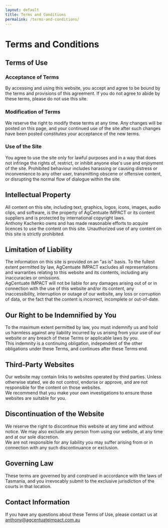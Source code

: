```yaml
---
layout: default
title: Terms and Conditions
permalink: /terms-and-conditions/
---
```


# Terms and Conditions

## Terms of Use

### Acceptance of Terms
By accessing and using this website, you accept and agree to be bound by the terms and provisions of this agreement. If you do not agree to abide by these terms, please do not use this site.

### Modification of Terms
We reserve the right to modify these terms at any time. Any changes will be posted on this page, and your continued use of the site after such changes have been posted constitutes your acceptance of the new terms.

### Use of the Site
You agree to use the site only for lawful purposes and in a way that does not infringe the rights of, restrict, or inhibit anyone else's use and enjoyment of the site. Prohibited behaviour includes harassing or causing distress or inconvenience to any other user, transmitting obscene or offensive content, or disrupting the normal flow of dialogue within the site.

## Intellectual Property
All content on this site, including text, graphics, logos, icons, images, audio clips, and software, is the property of AgCentuate IMPACT or its content suppliers and is protected by international copyright laws.  
Anthony Kachenko owns and has made reasonable efforts to acquire licences to use the content on this site. Unauthorized use of any content on this site is strictly prohibited.

## Limitation of Liability
The information on this site is provided on an "as is" basis. To the fullest extent permitted by law, AgCentuate IMPACT excludes all representations and warranties relating to this website and its contents, including any inaccuracies or omissions.  
AgCentuate IMPACT will not be liable for any damages arising out of or in connection with the use of this website and/or its content, any inaccessibility, interruption or outage of our website, any loss or corruption of data, or the fact that the content is incorrect, incomplete or out-of-date.

## Our Right to be Indemnified by You
To the maximum extent permitted by law, you must indemnify us and hold us harmless against any liability incurred by us arising from your use of our website or any breach of these Terms or applicable laws by you.  
This indemnity is a continuing obligation, independent of the other obligations under these Terms, and continues after these Terms end.

## Third-Party Websites
Our website may contain links to websites operated by third parties. Unless otherwise stated, we do not control, endorse or approve, and are not responsible for the content on those websites.  
We recommend that you make your own investigations to ensure those websites are suitable for you.

## Discontinuation of the Website
We reserve the right to discontinue this website at any time and without notice. We may also exclude any person from using our website, at any time and at our sole discretion.  
We are not responsible for any liability you may suffer arising from or in connection with any such discontinuance or exclusion.

## Governing Law
These terms are governed by and construed in accordance with the laws of Tasmania, and you irrevocably submit to the exclusive jurisdiction of the courts in that location.

## Contact Information
If you have any questions about these Terms of Use, please contact us at <a href="mailto:&#97;&#110;&#116;&#104;&#111;&#110;&#121;&#64;&#97;&#103;&#99;&#101;&#110;&#116;&#117;&#97;&#116;&#101;&#105;&#109;&#112;&#97;&#99;&#116;&#46;&#99;&#111;&#109;&#46;&#97;&#117;">&#97;&#110;&#116;&#104;&#111;&#110;&#121;&#64;&#97;&#103;&#99;&#101;&#110;&#116;&#117;&#97;&#116;&#101;&#105;&#109;&#112;&#97;&#99;&#116;&#46;&#99;&#111;&#109;&#46;&#97;&#117;</a>
<br>

